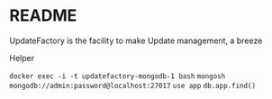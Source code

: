 # README

UpdateFactory is the facility to make Update management, a breeze 

Helper


`docker exec -i -t updatefactory-mongodb-1 bash`
`mongosh mongodb://admin:password@localhost:27017`
`use app`
`db.app.find()`
